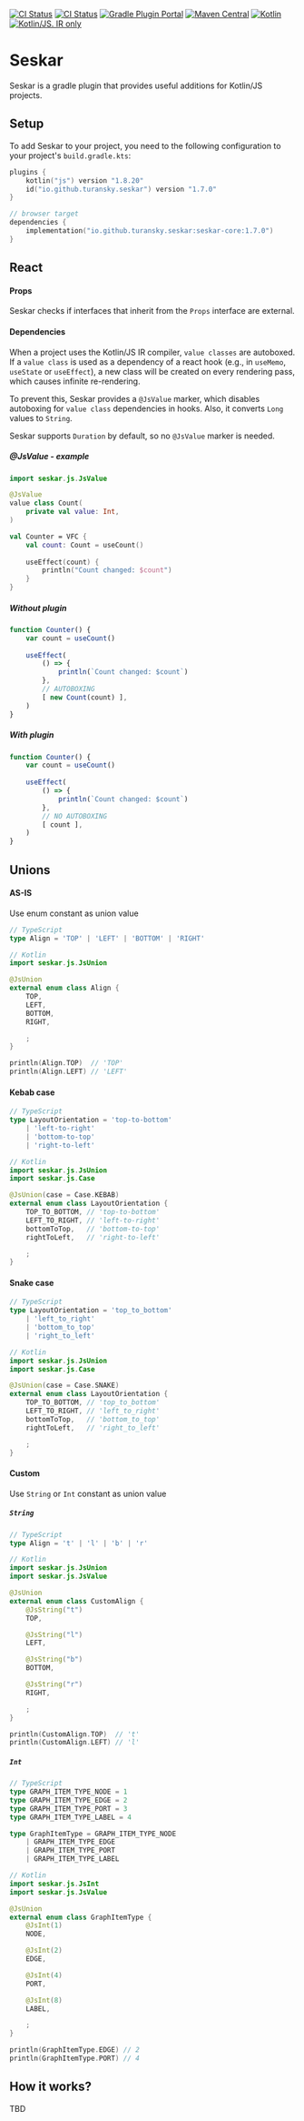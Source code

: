 [![CI Status](https://github.com/turansky/seskar/workflows/CI/badge.svg)](https://github.com/turansky/seskar/actions)
[![CI Status](https://github.com/turansky/seskar/workflows/gradle%20plugin/badge.svg)](https://github.com/turansky/seskar/actions)
[![Gradle Plugin Portal](https://img.shields.io/gradle-plugin-portal/v/io.github.turansky.seskar?logo=gradle)](https://plugins.gradle.org/plugin/io.github.turansky.seskar)
[![Maven Central](https://img.shields.io/maven-central/v/io.github.turansky.seskar/seskar-core?logo=apache-maven)](https://mvnrepository.com/artifact/io.github.turansky.seskar/seskar-core)
[![Kotlin](https://img.shields.io/badge/kotlin-1.8.20-blue.svg?logo=kotlin)](http://kotlinlang.org)
[![Kotlin/JS. IR only](https://img.shields.io/badge/kotlin-IR%20only-yellow?logo=kotlin&logoColor=yellow)](https://kotl.in/jsirsupported)

# Seskar

Seskar is a gradle plugin that provides useful additions for Kotlin/JS projects. 

## Setup

To add Seskar to your project, you need to the following configuration to your project's `build.gradle.kts`:

```kotlin
plugins {
    kotlin("js") version "1.8.20"
    id("io.github.turansky.seskar") version "1.7.0"
}

// browser target
dependencies {
    implementation("io.github.turansky.seskar:seskar-core:1.7.0")
}
```

## React

#### Props

Seskar checks if interfaces that inherit from the `Props` interface are external.

#### Dependencies

When a project uses the Kotlin/JS IR compiler, `value classes` are autoboxed. If a `value class` is used as a dependency 
of a react hook (e.g., in `useMemo`, `useState` or `useEffect`), a new class will be created on every rendering pass, 
which causes infinite re-rendering. 

To prevent this, Seskar provides a `@JsValue` marker, which disables autoboxing for `value class` dependencies in hooks. 
Also, it converts `Long` values to `String`.

Seskar supports `Duration` by default, so no `@JsValue` marker is needed.

##### @JsValue - example  

```kotlin
import seskar.js.JsValue

@JsValue
value class Count(
    private val value: Int,
)

val Counter = VFC {
    val count: Count = useCount()
    
    useEffect(count) {
        println("Count changed: $count")
    }
}
```

##### Without plugin

```javascript
function Counter() { 
    var count = useCount()
    
    useEffect(
        () => {
            println(`Count changed: $count`)
        },
        // AUTOBOXING
        [ new Count(count) ],
    )
}
```

##### With plugin

```javascript
function Counter() { 
    var count = useCount()
    
    useEffect(
        () => {
            println(`Count changed: $count`)
        },
        // NO AUTOBOXING
        [ count ],
    )
}
```

## Unions

#### AS-IS

Use enum constant as union value

```typescript
// TypeScript
type Align = 'TOP' | 'LEFT' | 'BOTTOM' | 'RIGHT'
```

```kotlin
// Kotlin
import seskar.js.JsUnion

@JsUnion
external enum class Align {
    TOP,
    LEFT,
    BOTTOM,
    RIGHT,

    ;
}

println(Align.TOP)  // 'TOP'
println(Align.LEFT) // 'LEFT'
```

#### Kebab case

```typescript
// TypeScript
type LayoutOrientation = 'top-to-bottom' 
    | 'left-to-right'
    | 'bottom-to-top'
    | 'right-to-left'
```

```kotlin
// Kotlin
import seskar.js.JsUnion
import seskar.js.Case

@JsUnion(case = Case.KEBAB)
external enum class LayoutOrientation {
    TOP_TO_BOTTOM, // 'top-to-bottom'
    LEFT_TO_RIGHT, // 'left-to-right'
    bottomToTop,   // 'bottom-to-top'
    rightToLeft,   // 'right-to-left'

    ;
}
```

#### Snake case

```typescript
// TypeScript
type LayoutOrientation = 'top_to_bottom' 
    | 'left_to_right'
    | 'bottom_to_top'
    | 'right_to_left'
```

```kotlin
// Kotlin
import seskar.js.JsUnion
import seskar.js.Case

@JsUnion(case = Case.SNAKE)
external enum class LayoutOrientation {
    TOP_TO_BOTTOM, // 'top_to_bottom'
    LEFT_TO_RIGHT, // 'left_to_right'
    bottomToTop,   // 'bottom_to_top'
    rightToLeft,   // 'right_to_left'

    ;
}
```

#### Custom

Use `String` or `Int` constant as union value

##### `String`

```typescript
// TypeScript
type Align = 't' | 'l' | 'b' | 'r'
```

```kotlin
// Kotlin
import seskar.js.JsUnion
import seskar.js.JsValue

@JsUnion
external enum class CustomAlign {
    @JsString("t")
    TOP,

    @JsString("l")
    LEFT,

    @JsString("b")
    BOTTOM,

    @JsString("r")
    RIGHT,

    ;
}

println(CustomAlign.TOP)  // 't'
println(CustomAlign.LEFT) // 'l'
```

##### `Int`

```typescript
// TypeScript
type GRAPH_ITEM_TYPE_NODE = 1
type GRAPH_ITEM_TYPE_EDGE = 2
type GRAPH_ITEM_TYPE_PORT = 3
type GRAPH_ITEM_TYPE_LABEL = 4

type GraphItemType = GRAPH_ITEM_TYPE_NODE
    | GRAPH_ITEM_TYPE_EDGE
    | GRAPH_ITEM_TYPE_PORT
    | GRAPH_ITEM_TYPE_LABEL
```

```kotlin
// Kotlin
import seskar.js.JsInt
import seskar.js.JsValue

@JsUnion
external enum class GraphItemType {
    @JsInt(1)
    NODE,

    @JsInt(2)
    EDGE,

    @JsInt(4)
    PORT,

    @JsInt(8)
    LABEL,

    ;
}

println(GraphItemType.EDGE) // 2
println(GraphItemType.PORT) // 4
```

## How it works?

TBD
